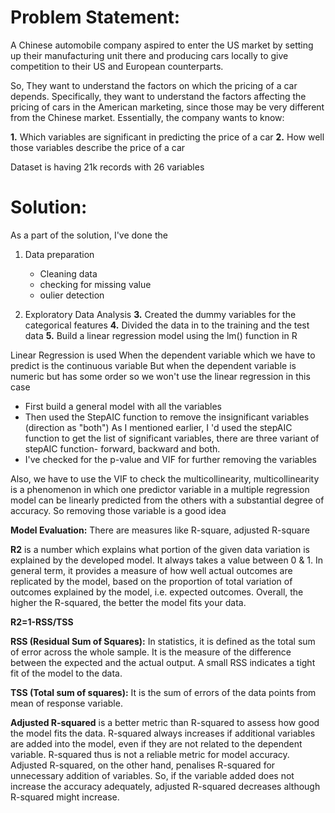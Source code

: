 # Problem Statement:
A Chinese automobile company aspired to enter the US market by setting up their manufacturing unit there and producing cars locally to give competition to their US and European counterparts. 

So, They want to understand the factors on which the pricing of a car depends. Specifically, they want to understand the factors affecting the pricing of cars in the American marketing, since those may be very different from the Chinese market. Essentially, the company wants to know:

**1.** Which variables are significant in predicting the price of a car
**2.** How well those variables describe the price of a car

Dataset is having 21k records with 26 variables

# Solution:
As a part of the solution, I've done the
1. Data preparation
	- Cleaning data
	- checking for missing value
	- oulier detection

2. Exploratory Data Analysis
**3.** Created the dummy variables for the categorical features
**4.** Divided the data in to the training and the test data
**5.** Build a linear regression model using the lm() function in R

Linear Regression is used When the dependent variable which we have to predict is the continuous variable
But when the dependent variable is numeric but has some order so we won't use the linear regression in this case
* First build a general model with all the variables
* Then used the StepAIC function to remove the insignificant variables (direction as "both")
As I mentioned earlier, I 'd used the stepAIC function to get the list of significant variables, there are three variant of stepAIC function- forward, backward and both.
* I've checked for the p-value and VIF for further removing the variables

Also, we have to use the VIF to check the multicollinearity, multicollinearity is a phenomenon in which one predictor variable in a multiple regression model can be linearly predicted from the others with a substantial degree of accuracy. So removing those variable is a good idea

**Model Evaluation:** There are measures like R-square, adjusted R-square

**R2** is a number which explains what portion of the given data variation is explained by the developed model. It always takes a value between 0 & 1. In general term, it provides a measure of how well actual outcomes are replicated by the model, based on the proportion of total variation of outcomes explained by the model, i.e. expected outcomes. Overall, the higher the R-squared, the better the model fits your data.

**R2=1-RSS/TSS**

**RSS (Residual Sum of Squares):** In statistics, it is defined as the total sum of error across the whole sample. It is the measure of the difference between the expected and the actual output. A small RSS indicates a tight fit of the model to the data.

**TSS (Total sum of squares):** It is the sum of errors of the data points from mean of response variable.

**Adjusted R-squared** is a better metric than R-squared to assess how good the model fits the data. R-squared always increases if additional variables are added into the model, even if they are not related to the dependent variable. R-squared thus is not a reliable metric for model accuracy. Adjusted R-squared, on the other hand, penalises R-squared for unnecessary addition of variables. So, if the variable added does not increase the accuracy adequately, adjusted R-squared decreases although R-squared might increase.
